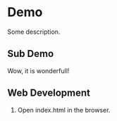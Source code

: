 # Demo

Some description.


## Sub Demo

Wow, it is wonderfull!


## Web Development

1. Open index.html in the browser.